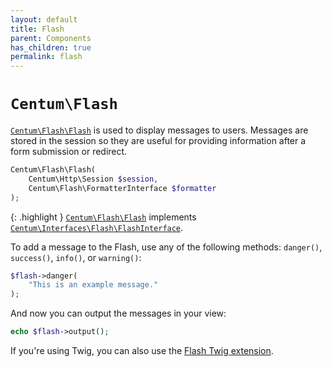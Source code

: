 ```yaml
---
layout: default
title: Flash
parent: Components
has_children: true
permalink: flash
---
```




# `Centum\Flash`

[`Centum\Flash\Flash`](https://github.com/SidRoberts/centum/blob/development/src/Flash/Flash.php) is used to display messages to users.
Messages are stored in the session so they are useful for providing information after a form submission or redirect.

```php
Centum\Flash\Flash(
    Centum\Http\Session $session,
    Centum\Flash\FormatterInterface $formatter
);
```

{: .highlight }
[`Centum\Flash\Flash`](https://github.com/SidRoberts/centum/blob/development/src/Flash/Flash.php) implements [`Centum\Interfaces\Flash\FlashInterface`](https://github.com/SidRoberts/centum/blob/development/src/Interfaces/Flash/FlashInterface.php).

To add a message to the Flash, use any of the following methods:
`danger()`, `success()`, `info()`, or `warning()`:

```php
$flash->danger(
    "This is an example message."
);
```

And now you can output the messages in your view:

```php
echo $flash->output();
```

If you're using Twig, you can also use the [Flash Twig extension](../twig/flash.md).
